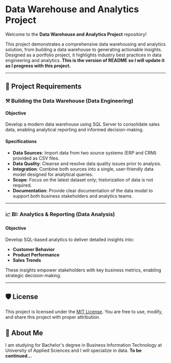 # Data Warehouse and Analytics Project

Welcome to the **Data Warehouse and Analytics Project** repository! 

This project demonstrates a comprehensive data warehousing and analytics solution, from building a data warehouse to generating actionable insights. Designed as a portfolio project, it highlights industry best practices in data engineering and analytics. **This is the version of README so I will update it as I progress with this project.**

---

## 📝 Project Requirements

### ⚒️ Building the Data Warehouse (Data Engineering)

#### Objective
Develop a modern data warehouse using SQL Server to consolidate sales data, enabling analytical reporting and informed decision-making.

#### Specifications
- **Data Sources**: Import data from two source systems (ERP and CRM) provided as CSV files.
- **Data Quality**: Cleanse and resolve data quality issues prior to analysis.
- **Integration**: Combine both sources into a single, user-friendly data model designed for analytical queries.
- **Scope**: Focus on the latest dataset only; historization of data is not required.
- **Documentation**: Provide clear documentation of the data model to support both business stakeholders and analytics teams.

---

### 📈 BI: Analytics & Reporting (Data Analysis)

#### Objective
Develop SQL-based analytics to deliver detailed insights into:
- **Customer Behavior**
- **Product Performance**
- **Sales Trends**

These insights empower stakeholders with key business metrics, enabling strategic decision-making.  

---

## 🛡️ License

This project is licensed under the [MIT License](LICENSE). You are free to use, modify, and share this project with proper attribution.

## 🌟 About Me

I am studying for Bachelor's degree in Business Information Technology at University of Applied Sciences and I will specialize in data. 
**To be continued...**
